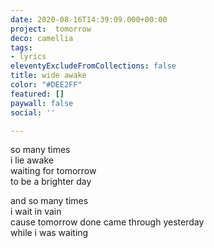 ```yaml
---
date: 2020-08-16T14:39:09.000+00:00
project:  tomorrow
deco: camellia
tags:
- lyrics
eleventyExcludeFromCollections: false
title: wide awake
color: "#DEE2FF"
featured: []
paywall: false
social: ''

---
```

so many times  
i lie awake  
waiting for tomorrow  
to be a brighter day

and so many times  
i wait in vain  
cause tomorrow done came through yesterday  
while i was waiting